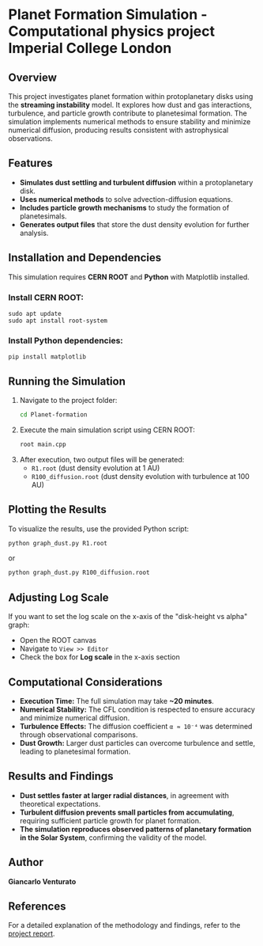 # Planet Formation Simulation - Computational physics project Imperial College London

## Overview
This project investigates planet formation within protoplanetary disks using the **streaming instability** model. It explores how dust and gas interactions, turbulence, and particle growth contribute to planetesimal formation. The simulation implements numerical methods to ensure stability and minimize numerical diffusion, producing results consistent with astrophysical observations.

## Features
- **Simulates dust settling and turbulent diffusion** within a protoplanetary disk.
- **Uses numerical methods** to solve advection-diffusion equations.
- **Includes particle growth mechanisms** to study the formation of planetesimals.
- **Generates output files** that store the dust density evolution for further analysis.

## Installation and Dependencies
This simulation requires **CERN ROOT** and **Python** with Matplotlib installed.

### Install CERN ROOT:
```
sudo apt update
sudo apt install root-system
```

### Install Python dependencies:
```
pip install matplotlib
```

## Running the Simulation
1. Navigate to the project folder:
   ```sh
   cd Planet-formation
   ```
2. Execute the main simulation script using CERN ROOT:
   ```sh
   root main.cpp
   ```
3. After execution, two output files will be generated:
   - `R1.root` (dust density evolution at 1 AU)
   - `R100_diffusion.root` (dust density evolution with turbulence at 100 AU)

## Plotting the Results
To visualize the results, use the provided Python script:
```sh
python graph_dust.py R1.root
```
or
```sh
python graph_dust.py R100_diffusion.root
```

## Adjusting Log Scale
If you want to set the log scale on the x-axis of the "disk-height vs alpha" graph:
- Open the ROOT canvas
- Navigate to `View >> Editor`
- Check the box for **Log scale** in the x-axis section

## Computational Considerations
- **Execution Time:** The full simulation may take **~20 minutes**.
- **Numerical Stability:** The CFL condition is respected to ensure accuracy and minimize numerical diffusion.
- **Turbulence Effects:** The diffusion coefficient `α ≈ 10⁻⁴` was determined through observational comparisons.
- **Dust Growth:** Larger dust particles can overcome turbulence and settle, leading to planetesimal formation.

## Results and Findings
- **Dust settles faster at larger radial distances**, in agreement with theoretical expectations.
- **Turbulent diffusion prevents small particles from accumulating**, requiring sufficient particle growth for planet formation.
- **The simulation reproduces observed patterns of planetary formation in the Solar System**, confirming the validity of the model.

## Author
**Giancarlo Venturato**

## References
For a detailed explanation of the methodology and findings, refer to the [project report](https://github.com/ginca03/Planet-formation/blob/main/docs/06033934_Project3_Report.pdf).

